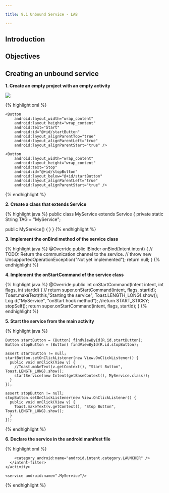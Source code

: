 ```yaml
---

title: 9.1 Unbound Service - LAB

---
```


## Introduction

## Objectives

## Creating an unbound service

**1. Create an empty project with an empty activity**


![](images/simple-service-lab.png)

{% highlight xml %}
<?xml version="1.0" encoding="utf-8"?>
<RelativeLayout xmlns:android="http://schemas.android.com/apk/res/android"
    xmlns:tools="http://schemas.android.com/tools"
    android:layout_width="match_parent"
    android:layout_height="match_parent"
    android:paddingBottom="@dimen/activity_vertical_margin"
    android:paddingLeft="@dimen/activity_horizontal_margin"
    android:paddingRight="@dimen/activity_horizontal_margin"
    android:paddingTop="@dimen/activity_vertical_margin"
    tools:context="com.example.ted.simpleservice.MainActivity">

    <Button
        android:layout_width="wrap_content"
        android:layout_height="wrap_content"
        android:text="Start"
        android:id="@+id/startButton"
        android:layout_alignParentTop="true"
        android:layout_alignParentLeft="true"
        android:layout_alignParentStart="true" />

    <Button
        android:layout_width="wrap_content"
        android:layout_height="wrap_content"
        android:text="Stop"
        android:id="@+id/stopButton"
        android:layout_below="@+id/startButton"
        android:layout_alignParentLeft="true"
        android:layout_alignParentStart="true" />
</RelativeLayout>
{% endhighlight %}

**2. Create a class that extends Service**

{% highlight java %}
public class MyService extends Service {
  private static String TAG = "MyService";

  public MyService() {
  }
}
{% endhighlight %}

**3. Implement the onBind method of the service class**

{% highlight java %}
  @Override
  public IBinder onBind(Intent intent) {
    // TODO: Return the communication channel to the service.
    // throw new UnsupportedOperationException("Not yet implemented");
    return null;
  }
{% endhighlight %}

**4. Implement the onStartCommand of the service class**

{% highlight java %}
  @Override
  public int onStartCommand(Intent intent, int flags, int startId) {
    // return super.onStartCommand(intent, flags, startId);
    Toast.makeText(this,"Starting the service", Toast.LENGTH_LONG).show();
    Log.d("MyService", "onStart hook method");
    //return START_STICKY;
    stopSelf();
    return super.onStartCommand(intent, flags, startId);
  }
{% endhighlight %}

**5. Start the service from the main activity**

{% highlight java %}

    Button startButton = (Button) findViewById(R.id.startButton);
    Button stopButton = (Button) findViewById(R.id.stopButton);

    assert startButton != null;
    startButton.setOnClickListener(new View.OnClickListener() {
      public void onClick(View v) {
        //Toast.makeText(v.getContext(), "Start Button", Toast.LENGTH_LONG).show();
        startService(new Intent(getBaseContext(), MyService.class));
      }
    });

    assert stopButton != null;
    stopButton.setOnClickListener(new View.OnClickListener() {
      public void onClick(View v) {
        Toast.makeText(v.getContext(), "Stop Button", Toast.LENGTH_LONG).show();
      }
    });
{% endhighlight %}


**6. Declare the service in the android manifest file**

{% highlight xml %}
  <application
    android:allowBackup="true"
    android:icon="@mipmap/ic_launcher"
    android:label="@string/app_name"
    android:supportsRtl="true"
    android:theme="@style/AppTheme">
    <activity android:name=".MainActivity">
      <intent-filter>
        <action android:name="android.intent.action.MAIN" />

        <category android:name="android.intent.category.LAUNCHER" />
      </intent-filter>
    </activity>

    <service android:name=".MyService"/>
  </application>
{% endhighlight %}



